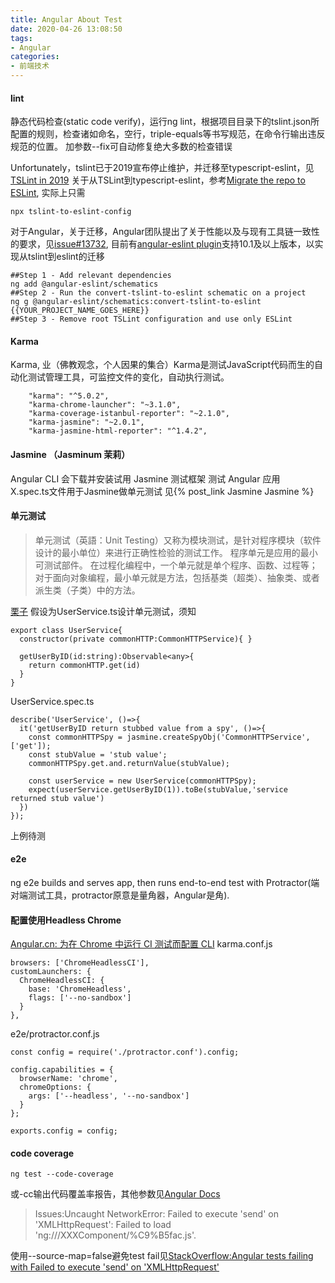 ```yaml
---
title: Angular About Test
date: 2020-04-26 13:08:50
tags:
- Angular
categories: 
- 前端技术
---
```

#### lint
静态代码检查(static code verify)，运行ng lint，根据项目目录下的tslint.json所配置的规则，检查诸如命名，空行，triple-equals等书写规范，在命令行输出违反规范的位置。
加参数--fix可自动修复绝大多数的检查错误

Unfortunately，tslint已于2019宣布停止维护，并迁移至typescript-eslint，见[TSLint in 2019](https://medium.com/palantir/tslint-in-2019-1a144c2317a9)
关于从TSLint到typescript-eslint，参考[Migrate the repo to ESLint](https://github.com/typescript-eslint/tslint-to-eslint-config), 实际上只需
```
npx tslint-to-eslint-config
```
对于Angular，关于迁移，Angular团队提出了关于性能以及与现有工具链一致性的要求，见[issue#13732](https://github.com/angular/angular-cli/issues/13732#issuecomment-575796158), 目前有[angular-eslint plugin](https://github.com/angular-eslint/angular-eslint)支持10.1及以上版本，以实现从tslint到eslint的迁移
```
##Step 1 - Add relevant dependencies
ng add @angular-eslint/schematics
##Step 2 - Run the convert-tslint-to-eslint schematic on a project
ng g @angular-eslint/schematics:convert-tslint-to-eslint {{YOUR_PROJECT_NAME_GOES_HERE}}
##Step 3 - Remove root TSLint configuration and use only ESLint
```
#### Karma 
Karma, 业（佛教观念，个人因果的集合）Karma是测试JavaScript代码而生的自动化测试管理工具，可监控文件的变化，自动执行测试。
```
    "karma": "^5.0.2",
    "karma-chrome-launcher": "~3.1.0",
    "karma-coverage-istanbul-reporter": "~2.1.0",
    "karma-jasmine": "~2.0.1",
    "karma-jasmine-html-reporter": "^1.4.2",
```
#### Jasmine （Jasminum 茉莉）
Angular CLI 会下载并安装试用 Jasmine 测试框架 测试 Angular 应用<br>
X.spec.ts文件用于Jasmine做单元测试
见{% post_link Jasmine Jasmine %}
#### 单元测试
> 单元测试（英語：Unit Testing）又称为模块测试，是针对程序模块（软件设计的最小单位）来进行正确性检验的测试工作。 程序单元是应用的最小可测试部件。 在过程化编程中，一个单元就是单个程序、函数、过程等；对于面向对象编程，最小单元就是方法，包括基类（超类）、抽象类、或者派生类（子类）中的方法。
> 
[栗子](https://angular.cn/generated/live-examples/testing/specs.stackblitz.html)
假设为UserService.ts设计单元测试，须知
```
export class UserService{
  constructor(private commonHTTP:CommonHTTPService){ }

  getUserByID(id:string):Observable<any>{
    return commonHTTP.get(id)
  }
}
```
UserService.spec.ts
```
describe('UserService', ()=>{
  it('getUserByID return stubbed value from a spy', ()=>{
    const commonHTTPSpy = jasmine.createSpyObj('CommonHTTPService', ['get']);
    const stubValue = 'stub value';
    commonHTTPSpy.get.and.returnValue(stubValue);

    const userService = new UserService(commonHTTPSpy);
    expect(userService.getUserByID(1)).toBe(stubValue,'service returned stub value')
  })
});
```
上例待测
#### e2e
ng e2e builds and serves app, then runs end-to-end test with Protractor(端对端测试工具，protractor原意是量角器，Angular是角).
#### 配置使用Headless Chrome
[Angular.cn: 为在 Chrome 中运行 CI 测试而配置 CLI](https://angular.cn/guide/testing#configure-cli-for-ci-testing-in-chrome)
karma.conf.js
```
browsers: ['ChromeHeadlessCI'],
customLaunchers: {
  ChromeHeadlessCI: {
    base: 'ChromeHeadless',
    flags: ['--no-sandbox']
  }
},
```
e2e/protractor.conf.js
```
const config = require('./protractor.conf').config;

config.capabilities = {
  browserName: 'chrome',
  chromeOptions: {
    args: ['--headless', '--no-sandbox']
  }
};

exports.config = config;
```
#### code coverage 
```
ng test --code-coverage
```
或-cc输出代码覆盖率报告，其他参数见[Angular Docs](https://angular.io/cli/test)
> Issues:Uncaught NetworkError: Failed to execute 'send' on 'XMLHttpRequest': Failed to load 'ng:///XXXComponent/%C9%B5fac.js'.

使用--source-map=false避免test fail见[StackOverflow:Angular tests failing with Failed to execute 'send' on 'XMLHttpRequest'](https://stackoverflow.com/questions/45399079/angular-tests-failing-with-failed-to-execute-send-on-xmlhttprequest)